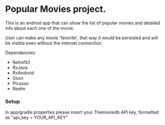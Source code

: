 # Popular Movies project.

This is an android app that can show the list of popular movies and detailed info about each one of the movie.

User can make any movie 'favorite', that way it would be persisted and will be visible even without the internet connection.


Dependancies:
* Retrofit2
* RxJava
* RxAndroid
* Gson
* Picasso
* Realm

### Setup
In app/gradle.properties please insert your Themoviedb API key, formatted as "api_key = YOUR_API_KEY"
